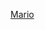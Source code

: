 <a name="Repositorio de Entornos de Desarrollo"></a>

[Mario](https://moodle.iespablopicasso.es/pluginfile.php/14597/mod_resource/content/3/GIT%20y%20GitHub.%20%20Control%20de%20versiones.pdf)